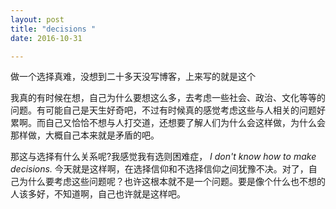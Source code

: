 ```yaml
---
layout: post
title: "decisions "
date: 2016-10-31

---
```


做一个选择真难，没想到二十多天没写博客，上来写的就是这个


我真的有时候在想，自己为什么要想这么多，去考虑一些社会、政治、文化等等的问题。有可能自己是天生好奇吧，不过有时候真的感觉考虑这些与人相关的问题好累啊。而自己又恰恰不想与人打交道，还想要了解人们为什么会这样做，为什么会那样做，大概自己本来就是矛盾的吧。


那这与选择有什么关系呢?我感觉我有选则困难症， *I don't know how to make decisions.*  今天就是这样啊，在选择信仰和不选择信仰之间犹豫不决。对了，自己为什么要考虑这些问题呢？也许这根本就不是一个问题。要是像个什么也不想的人该多好，不知道啊，自己也许就是这样吧。

